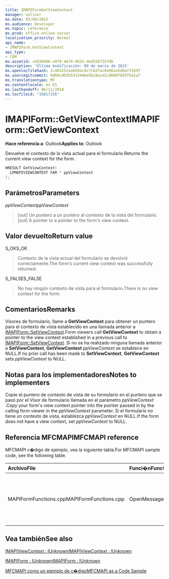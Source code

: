 ```yaml
---
title: IMAPIFormGetViewContext
manager: soliver
ms.date: 03/09/2015
ms.audience: Developer
ms.topic: reference
ms.prod: office-online-server
localization_priority: Normal
api_name:
- IMAPIForm.GetViewContext
api_type:
- COM
ms.assetid: c6938986-a9f9-4ef4-9655-ded55b7357db
description: 'Última modificación: 09 de marzo de 2015'
ms.openlocfilehash: 2c463252aa029ac4c7cb2fac6e962a5d8af31b97
ms.sourcegitcommit: 9d60cd82b5413446e5bc8ace2cd689f683fb41a7
ms.translationtype: MT
ms.contentlocale: es-ES
ms.lasthandoff: 06/11/2018
ms.locfileid: "19817256"
---
```

# <a name="imapiformgetviewcontext"></a><span data-ttu-id="41df7-103">IMAPIForm::GetViewContext</span><span class="sxs-lookup"><span data-stu-id="41df7-103">IMAPIForm::GetViewContext</span></span>

  
  
<span data-ttu-id="41df7-104">**Hace referencia a**: Outlook</span><span class="sxs-lookup"><span data-stu-id="41df7-104">**Applies to**: Outlook</span></span> 
  
<span data-ttu-id="41df7-105">Devuelve el contexto de la vista actual para el formulario.</span><span class="sxs-lookup"><span data-stu-id="41df7-105">Returns the current view context for the form.</span></span> 
  
```cpp
HRESULT GetViewContext(
  LPMAPIVIEWCONTEXT FAR * ppViewContext
);
```

## <a name="parameters"></a><span data-ttu-id="41df7-106">Parámetros</span><span class="sxs-lookup"><span data-stu-id="41df7-106">Parameters</span></span>

 <span data-ttu-id="41df7-107">_ppViewContext_</span><span class="sxs-lookup"><span data-stu-id="41df7-107">_ppViewContext_</span></span>
  
> <span data-ttu-id="41df7-108">[out] Un puntero a un puntero al contexto de la vista del formulario.</span><span class="sxs-lookup"><span data-stu-id="41df7-108">[out] A pointer to a pointer to the form's view context.</span></span>
    
## <a name="return-value"></a><span data-ttu-id="41df7-109">Valor devuelto</span><span class="sxs-lookup"><span data-stu-id="41df7-109">Return value</span></span>

<span data-ttu-id="41df7-110">S_OK</span><span class="sxs-lookup"><span data-stu-id="41df7-110">S_OK</span></span> 
  
> <span data-ttu-id="41df7-111">Contexto de la vista actual del formulario se devolvió correctamente.</span><span class="sxs-lookup"><span data-stu-id="41df7-111">The form's current view context was successfully returned.</span></span> 
    
<span data-ttu-id="41df7-112">S_FALSE</span><span class="sxs-lookup"><span data-stu-id="41df7-112">S_FALSE</span></span> 
  
> <span data-ttu-id="41df7-113">No hay ningún contexto de vista para el formulario.</span><span class="sxs-lookup"><span data-stu-id="41df7-113">There is no view context for the form.</span></span>
    
## <a name="remarks"></a><span data-ttu-id="41df7-114">Comentarios</span><span class="sxs-lookup"><span data-stu-id="41df7-114">Remarks</span></span>

<span data-ttu-id="41df7-115">Visores de formulario, llame a **GetViewContext** para obtener un puntero para el contexto de vista establecido en una llamada anterior a [IMAPIForm::SetViewContext](imapiform-setviewcontext.md).</span><span class="sxs-lookup"><span data-stu-id="41df7-115">Form viewers call **GetViewContext** to obtain a pointer to the view context established in a previous call to [IMAPIForm::SetViewContext](imapiform-setviewcontext.md).</span></span> <span data-ttu-id="41df7-116">Si no se ha realizado ninguna llamada anterior a **SetViewContext**, **GetViewContext** _ppViewContext_ se establece en NULL.</span><span class="sxs-lookup"><span data-stu-id="41df7-116">If no prior call has been made to **SetViewContext**, **GetViewContext** sets  _ppViewContext_ to NULL.</span></span> 
  
## <a name="notes-to-implementers"></a><span data-ttu-id="41df7-117">Notas para los implementadores</span><span class="sxs-lookup"><span data-stu-id="41df7-117">Notes to implementers</span></span>

<span data-ttu-id="41df7-118">Copie el puntero de contexto de vista de su formulario en el puntero que se pasó por el Visor de formulario llamada en el parámetro _ppViewContext_ .</span><span class="sxs-lookup"><span data-stu-id="41df7-118">Copy your form's view context pointer into the pointer passed in by the calling form viewer in the  _ppViewContext_ parameter.</span></span> <span data-ttu-id="41df7-119">Si el formulario no tiene un contexto de vista, establezca _ppViewContext_ en NULL.</span><span class="sxs-lookup"><span data-stu-id="41df7-119">If the form does not have a view context, set  _ppViewContext_ to NULL.</span></span> 
  
## <a name="mfcmapi-reference"></a><span data-ttu-id="41df7-120">Referencia MFCMAPI</span><span class="sxs-lookup"><span data-stu-id="41df7-120">MFCMAPI reference</span></span>

<span data-ttu-id="41df7-121">MFCMAPI c�digo de ejemplo, vea la siguiente tabla.</span><span class="sxs-lookup"><span data-stu-id="41df7-121">For MFCMAPI sample code, see the following table.</span></span>
  
|<span data-ttu-id="41df7-122">**Archivo**</span><span class="sxs-lookup"><span data-stu-id="41df7-122">**File**</span></span>|<span data-ttu-id="41df7-123">**Funci�n**</span><span class="sxs-lookup"><span data-stu-id="41df7-123">**Function**</span></span>|<span data-ttu-id="41df7-124">**Comentario**</span><span class="sxs-lookup"><span data-stu-id="41df7-124">**Comment**</span></span>|
|:-----|:-----|:-----|
|<span data-ttu-id="41df7-125">MAPIFormFunctions.cpp</span><span class="sxs-lookup"><span data-stu-id="41df7-125">MAPIFormFunctions.cpp</span></span>  <br/> |<span data-ttu-id="41df7-126">OpenMessageNonModal</span><span class="sxs-lookup"><span data-stu-id="41df7-126">OpenMessageNonModal</span></span>  <br/> |<span data-ttu-id="41df7-127">MFCMAPI utiliza el método **IMAPIForm::GetViewContext** para comprobar si un formulario tiene un contexto de vista.</span><span class="sxs-lookup"><span data-stu-id="41df7-127">MFCMAPI uses the **IMAPIForm::GetViewContext** method to check whether a form has a view context.</span></span>  <br/> |
   
## <a name="see-also"></a><span data-ttu-id="41df7-128">Vea también</span><span class="sxs-lookup"><span data-stu-id="41df7-128">See also</span></span>



[<span data-ttu-id="41df7-129">IMAPIViewContext : IUnknown</span><span class="sxs-lookup"><span data-stu-id="41df7-129">IMAPIViewContext : IUnknown</span></span>](imapiviewcontextiunknown.md)
  
[<span data-ttu-id="41df7-130">IMAPIForm : IUnknown</span><span class="sxs-lookup"><span data-stu-id="41df7-130">IMAPIForm : IUnknown</span></span>](imapiformiunknown.md)


[<span data-ttu-id="41df7-131">MFCMAPI como un ejemplo de c�digo</span><span class="sxs-lookup"><span data-stu-id="41df7-131">MFCMAPI as a Code Sample</span></span>](mfcmapi-as-a-code-sample.md)

